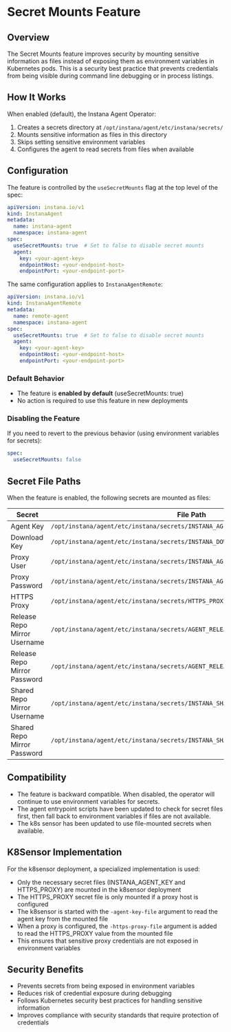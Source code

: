 # Secret Mounts Feature

## Overview

The Secret Mounts feature improves security by mounting sensitive information as files instead of exposing them as environment variables in Kubernetes pods. This is a security best practice that prevents credentials from being visible during command line debugging or in process listings.

## How It Works

When enabled (default), the Instana Agent Operator:

1. Creates a secrets directory at `/opt/instana/agent/etc/instana/secrets/`
2. Mounts sensitive information as files in this directory
3. Skips setting sensitive environment variables
4. Configures the agent to read secrets from files when available

## Configuration

The feature is controlled by the `useSecretMounts` flag at the top level of the spec:

```yaml
apiVersion: instana.io/v1
kind: InstanaAgent
metadata:
  name: instana-agent
  namespace: instana-agent
spec:
  useSecretMounts: true  # Set to false to disable secret mounts
  agent:
    key: <your-agent-key>
    endpointHost: <your-endpoint-host>
    endpointPort: <your-endpoint-port>
```

The same configuration applies to `InstanaAgentRemote`:

```yaml
apiVersion: instana.io/v1
kind: InstanaAgentRemote
metadata:
  name: remote-agent
  namespace: instana-agent
spec:
  useSecretMounts: true  # Set to false to disable secret mounts
  agent:
    key: <your-agent-key>
    endpointHost: <your-endpoint-host>
    endpointPort: <your-endpoint-port>
```

### Default Behavior

- The feature is **enabled by default** (useSecretMounts: true)
- No action is required to use this feature in new deployments

### Disabling the Feature

If you need to revert to the previous behavior (using environment variables for secrets):

```yaml
spec:
  useSecretMounts: false
```

## Secret File Paths

When the feature is enabled, the following secrets are mounted as files:

| Secret | File Path |
|--------|-----------|
| Agent Key | `/opt/instana/agent/etc/instana/secrets/INSTANA_AGENT_KEY` |
| Download Key | `/opt/instana/agent/etc/instana/secrets/INSTANA_DOWNLOAD_KEY` |
| Proxy User | `/opt/instana/agent/etc/instana/secrets/INSTANA_AGENT_PROXY_USER` |
| Proxy Password | `/opt/instana/agent/etc/instana/secrets/INSTANA_AGENT_PROXY_PASSWORD` |
| HTTPS Proxy | `/opt/instana/agent/etc/instana/secrets/HTTPS_PROXY` |
| Release Repo Mirror Username | `/opt/instana/agent/etc/instana/secrets/AGENT_RELEASE_REPOSITORY_MIRROR_USERNAME` |
| Release Repo Mirror Password | `/opt/instana/agent/etc/instana/secrets/AGENT_RELEASE_REPOSITORY_MIRROR_PASSWORD` |
| Shared Repo Mirror Username | `/opt/instana/agent/etc/instana/secrets/INSTANA_SHARED_REPOSITORY_MIRROR_USERNAME` |
| Shared Repo Mirror Password | `/opt/instana/agent/etc/instana/secrets/INSTANA_SHARED_REPOSITORY_MIRROR_PASSWORD` |

## Compatibility

- The feature is backward compatible. When disabled, the operator will continue to use environment variables for secrets.
- The agent entrypoint scripts have been updated to check for secret files first, then fall back to environment variables if files are not available.
- The k8s sensor has been updated to use file-mounted secrets when available.

## K8Sensor Implementation

For the k8sensor deployment, a specialized implementation is used:

- Only the necessary secret files (INSTANA_AGENT_KEY and HTTPS_PROXY) are mounted in the k8sensor deployment
- The HTTPS_PROXY secret file is only mounted if a proxy host is configured
- The k8sensor is started with the `-agent-key-file` argument to read the agent key from the mounted file
- When a proxy is configured, the `-https-proxy-file` argument is added to read the HTTPS_PROXY value from the mounted file
- This ensures that sensitive proxy credentials are not exposed in environment variables

## Security Benefits

- Prevents secrets from being exposed in environment variables
- Reduces risk of credential exposure during debugging
- Follows Kubernetes security best practices for handling sensitive information
- Improves compliance with security standards that require protection of credentials